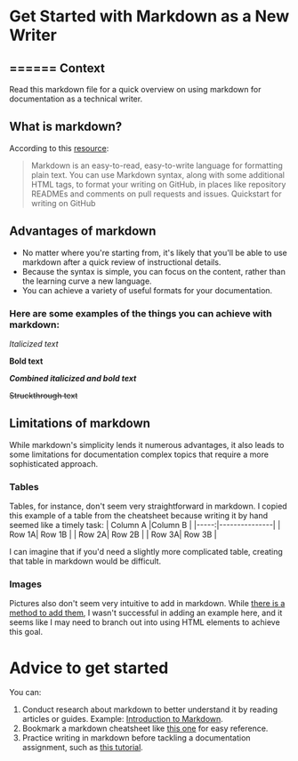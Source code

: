 # Get Started with Markdown as a New Writer

======
Context
------
Read this markdown file for a quick overview on using markdown for documentation as a technical writer. 

## What is markdown? 
According to this [resource](https://docs.github.com/en/get-started/writing-on-github/getting-started-with-writing-and-formatting-on-github/quickstart-for-writing-on-github "Quickstart for writing on GitHub"):
> Markdown is an easy-to-read, easy-to-write language for formatting plain text. You can use Markdown syntax, along with some additional HTML tags, to format your writing on GitHub, in places like repository READMEs and comments on pull requests and issues.
Quickstart for writing on GitHub

## Advantages of markdown 
* No matter where you're starting from, it's likely that you'll be able to use markdown after a quick review of instructional details.
* Because the syntax is simple, you can focus on the content, rather than the learning curve a new language.
* You can achieve a variety of useful formats for your documentation.

### Here are some examples of the things you can achieve with markdown: 
*Italicized text* 

**Bold text**

**_Combined italicized and bold text_**

~~Struckthrough text~~

## Limitations of markdown
While markdown's simplicity lends it numerous advantages, it also leads to some limitations for documentation complex topics that require a more sophisticated approach. 
### Tables
Tables, for instance, don't seem very straightforward in markdown. I copied this example of a table from the cheatsheet because writing it by hand seemed like a timely task:
| Column A |Column B  |
|-----:|---------------|
|     Row 1A|       Row 1B        |
|     Row 2A|      Row 2B         |
|     Row 3A|          Row 3B     |

I can imagine that if you'd need a slightly more complicated table, creating that table in markdown would be difficult. 

### Images
Pictures also don't seem very intuitive to add in markdown. While [there is a method to add them](https://github.com/adam-p/markdown-here/wiki/Markdown-Cheatsheet#images), I wasn't successful in adding an example here, and it seems like I may need to branch out into using HTML elements to achieve this goal. 

# Advice to get started
You can:
1. Conduct research about markdown to better understand it by reading articles or guides. Example: [Introduction to Markdown](https://www.writethedocs.org/guide/writing/markdown/). 
2. Bookmark a markdown cheatsheet like [this one](https://github.com/adam-p/markdown-here/wiki/Markdown-Cheatsheet) for easy reference.
3. Practice writing in markdown before tackling a documentation assignment, such as [this tutorial](https://commonmark.org/help/tutorial/).
